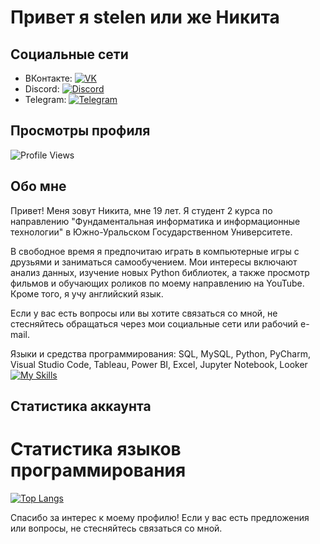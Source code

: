 # Привет я stelen или же Никита
## Социальные сети

- ВКонтакте: [![VK](icons/vk_icon.png)](https://vk.com/nekituss)
- Discord: [![Discord](icons/discord_icon.png)](discordapp.com/users/541183828413382676)
- Telegram: [![Telegram](icons/telegram_icon.png)](https://t.me/stelen11)

## Просмотры профиля

![Profile Views](https://komarev.com/ghpvc/?username=ваш_пользовательный_идентификатор)

## Обо мне

Привет! Меня зовут Никита, мне 19 лет. Я студент 2 курса по направлению "Фундаментальная информатика и информационные технологии" в Южно-Уральском Государственном Университете.

В свободное время я предпочитаю играть в компьютерные игры с друзьями и заниматься самообучением. Мои интересы включают анализ данных, изучение новых Python библиотек, а также просмотр фильмов и обучающих роликов по моему направлению на YouTube. Кроме того, я учу английский язык.

Если у вас есть вопросы или вы хотите связаться со мной, не стесняйтесь обращаться через мои социальные сети или рабочий e-mail.

Языки и средства программирования:
SQL, MySQL, Python, PyCharm, Visual Studio Code, Tableau, Power BI, Excel, Jupyter Notebook, Looker
[![My Skills](https://skillicons.dev/icons?i=mysql,py,vscode)](https://skillicons.dev)
## Статистика аккаунта

# Статистика языков программирования

[![Top Langs](https://github-readme-stats.vercel.app/api/top-langs/?username=stelen1104&layout=compact)](https://github.com/anuraghazra/github-readme-stats)

Спасибо за интерес к моему профилю! Если у вас есть предложения или вопросы, не стесняйтесь связаться со мной.
